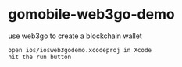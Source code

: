 # gomobile-web3go-demo
use web3go to create a blockchain wallet
```
open ios/iosweb3godemo.xcodeproj in Xcode
hit the run button
```
